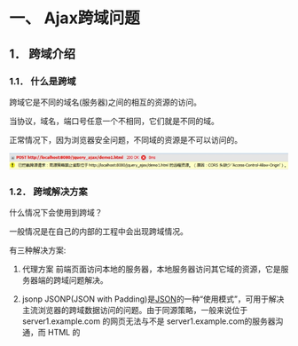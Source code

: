 # 一、 Ajax跨域问题

## 1． 跨域介绍

### 1.1． 什么是跨域

跨域它是不同的域名(服务器)之间的相互的资源的访问。

当协议，域名，端口号任意一个不相同，它们就是不同的域。

正常情况下，因为浏览器安全问题，不同域的资源是不可以访问的。

![img](javaee-day22-jquery03/wps472.jpg) 

### 1.2． 跨域解决方案

什么情况下会使用到跨域？

一般情况是在自己的内部的工程中会出现跨域情况。

有三种解决方案:

1. 代理方案 前端页面访问本地的服务器，本地服务器访问其它域的资源，它是服务器端的跨域问题解决。
2. jsonp JSONP(JSON with Padding)是[JSON](http://baike.baidu.com/view/136475.htm)的一种“使用模式”，可用于解决主流浏览器的跨域数据访问的问题。由于同源策略，一般来说位于 server1.example.com 的网页无法与不是 server1.example.com的服务器沟通，而 HTML 的<script> 元素是一个例外。利用 <script> 元素的这个开放策略，网页可以得到从其他来源动态产生的 JSON 资料，而这种使用模式就是所谓的 JSONP。用 JSONP 抓到的资料并不是 JSON，而是任意的JavaScript，用 JavaScript 直译器执行而不是用 JSON 解析器解析。

3. XHR2全称XMLHttpRequest Level2它是HTML5提供的方法，一般是在移动开发中使用。

 

## 2． jQuery解决跨域操作

在jquery中我们可以使用$.ajax,$.getJSON,$.getScript来解跨域问题。

### 2.1． $.ajax解决跨域问题

![img](javaee-day22-jquery03/wps473.jpg) 

关于json与jsonp格式的区别

Json格式 :[value1,value],{name:value}

Jsonp格式: callback(json)  

![img](javaee-day22-jquery03/wps474.jpg) 

 

![img](javaee-day22-jquery03/wps475.jpg) 

 

### 2.2． Jquery中如何使用jsonp完成跨域问题

![img](javaee-day22-jquery03/wps476.jpg) 

### 2.3． $.getJSON解决跨域问题

$.getJSON它就是$.ajax解决跨域问题的简化操作。

![img](javaee-day22-jquery03/wps477.jpg) 

![img](javaee-day22-jquery03/wps478.jpg) 

# 二、 jQuery案例-分页操作

涉及到的技术点:

1.前端使用bootstrap的分页组件来完成数据分页显示。

2.服务器端使用javaee经典三层架构

3.使用c3p0连接池，dbutils来完成数据库操作。

### 0.1． 分页介绍

问题:为什么分页?

因为数据量比较大，为了用户有更好的体验。一般情况下，数据在展示时都会进行分页操作。

#### 分页的种类

​	分页有两种:

1.物理分页 :使用数据库本身提供的分页操作来完成数据查询，查询到的就是当前页的信息。例如mysql可以使用limit  oracle数据库可以使用rownum来宛成。这种方案的优点是性能比较好，但是它存在不通用问题。

 页码:  

1    1-10    (1-1)*10+1

2    11-20   (2-1)*10+1

3    21-30   (3-1)*10+1

页码  (页码-1)*每页显示的总条数 + 1

 

1 0—9   (1-1)*10

2 10-19   (2-1)*10

3 20-29   (3-1)*10

页码      (页码-1)*每页的总条数

 

 Select * from user limit 1,10;

  Select * from user limit 11,10;

2.逻辑分页 ：它是利用数据库的游标来操作 （将数据库所有数据都查询出来，存储在内存中），性能比较低，但是它通用。

​	现在开发中一般使用的比较多的是物理分页。

#### 分页基本原理

分页实现可以使用ajax分页，也可以使用服务器端分页，它们原理是一样的。

 

Mysql中的limit如何完成分页数据查询操作

Select * from 表名  limit num1,num2;

Num1代表的是从第几行开始查询，起始值是0.

Num2代表的是要查询几条记录。

例如查询第二页数据(每页显示5条)

Select * from product limit (页码-1)*每页条数,(每页条数);

 

完成分页操作必备条件:

1. 页码pageNo  默认是1 会根据上一页，下一页，首页尾页选择变化，我们通过js来控制。

2. 每页显示条数pageSize 人为设置。

3. 总条数

4. 总页数=总条数/每页显示条数 (要取整)

5. 封装的当前页的数据。

### 0.2． JAVAEE三层架构

![img](javaee-day22-jquery03/wps479.jpg) 

采用三层架构优点:利用开发与复用 结构清晰，利用标准化。

三层:

Web层：它主要包含的关于javaweb相关操作，例如request,response,session对象操作，它调用业务层来实现具体的功能。

业务层(service层):它主要是业务逻辑操作，它不包含web常用对象，它只是java代码。

数据访问层(dao层):它主要是与数据库进行交互，完成crud操作。

缺点:开发难度加大，性能得到一定的消耗。

### 0.3． Bootstrap分布组件使用介绍

注意：在使用bootstrap的分页组件时，需要导入相关的css文件与js文件，并且bootstrap它依赖于jquery,在导入bootstrap的js文件前要导入jquery的js文件，并且它的版本要求必须是1.9.1以上版本.

![img](javaee-day22-jquery03/wps480.jpg) 

 

![img](javaee-day22-jquery03/wps481.jpg) 

 

### 0.4． 代码实现

#### 完成前期准备工作

##### 相关的jar包的导入

​	C3p0连接池jar  

 Dbutils

 json处理的相关jar包

mysql的驱动jar

![img](javaee-day22-jquery03/wps482.jpg) 

##### 创建服务器端的结构

![img](javaee-day22-jquery03/wps483.jpg) 

##### 创建实体类Product

![img](javaee-day22-jquery03/wps484.jpg) 

##### 需要c3p0连接池

​	我们创建一个JdbcUtils 工具类，在使用dbutils的QueryRunner时需要Connection对象或DataSource对象

![img](javaee-day22-jquery03/wps485.jpg) 

 

### 0.5． 完成所有产品的查询操作

#### 第一步：创建产品页面，向服务器发送请求（获取所有产品信息）

![img](javaee-day22-jquery03/wps486.jpg) 

#### 第二步:创建一个servlet来接收请求，获取所有的产品信息

![img](javaee-day22-jquery03/wps487.jpg) 

#### 第三步:创建业务层ProductService

![img](javaee-day22-jquery03/wps488.jpg) 

#### 第四步：创建持久化层ProductDAO

![img](javaee-day22-jquery03/wps489.jpg) 

### 0.6． 完成产品的分页显示

#### 第一步:在浏览器端提供pageNo与pageSize,将它们做为参数传递到服务器

![img](javaee-day22-jquery03/wps490.jpg) 

#### 第二步:服务器来处理分页

Web

![img](javaee-day22-jquery03/wps491.jpg) 

Service

![img](javaee-day22-jquery03/wps492.jpg) 

Dao

![img](javaee-day22-jquery03/wps493.jpg) 

 

问题:怎样在浏览器端展示分页条?

在分页条中需要总页数据，也就是说，总页数我们需要在服务器端查询获得到，需要服务器端返回它,我们可以定义一个PageBean这样一个对象，在这个PageBean中我们封装分页需要的数据，将它在服务器端生成，服务器端就不需要直接返回List<Product>,.面是返回一个PageBean的json数据。

![img](javaee-day22-jquery03/wps494.jpg) 

我们可以在service中来对PageBean进行数据封装，servlet最终是将PageBean转换成json响应到浏览器。

![img](javaee-day22-jquery03/wps495.jpg) 

 

响应到浏览器的json数据

````properties
{"content":[{"count":100,"id":1,"name":"电视机","price":2000},{"count":200,"id":2,"name":"洗衣机","price":1000},{"count":300,"id":3,"name":"空调","price":3000},{"count":50,"id":4,"name":"投影仪","price":2000},{"count":100,"id":5,"name":"HP电脑","price":4000}],"pageNo":1,"pageSize":5,"totalCount":11,"totalPage":3} 
````

#### 第三步 在浏览器端展示分页信息

##### 关于数据展示

![img](javaee-day22-jquery03/wps496.jpg) 

##### 关于分页条码

它是一个动态生成的数据，我们需要拼接html代码来完成

###### a.处理当前页高亮显示

![img](javaee-day22-jquery03/wps497.jpg) 

###### b.跳转到指定的页

修复操作:

​	1.在真正生成数据与分页条前将数据清空并恢复成原始状态

​	![img](javaee-day22-jquery03/wps498.jpg)

​	2.处理参数pageNum

![img](javaee-day22-jquery03/wps499.jpg) 

###### c.处理上一页操作

![img](javaee-day22-jquery03/wps500.jpg) 

###### d.处理下一页操作

![img](javaee-day22-jquery03/wps501.jpg) 

 

# 三、 jQuery扩展(了解)

## 1． serialize与serializeArray

serialize:它的作用是将表单的数据序列化

![img](javaee-day22-jquery03/wps502.jpg) 

serializeArray:将表单序列化，返回的是json数据格式

![img](javaee-day22-jquery03/wps503.jpg) 

## 2． 插件机制与自定义插件

![img](javaee-day22-jquery03/wps504.jpg) 

在开发中使用jquery,除了它本身提供的API,我们更多的还会使用jquery的插件。

例如jquery easyui….

### 2.1． jQuery.extend(); 

上面这个是扩展jquery全局对象本身  $.post  $.ajax  $.get

![img](javaee-day22-jquery03/wps505.jpg) 

### 2.2． jQuery.fn.extend();

上面这个是扩展jquery对象    $(“#f”).find()  $(“abc”).val()

通过创建一个插件完成表单数据转换成json操作

![img](javaee-day22-jquery03/wps506.jpg) 

如果表单中出现一个名称对应多个值的元素，怎样处理?

![img](javaee-day22-jquery03/wps507.jpg) 

![img](javaee-day22-jquery03/wps508.jpg) 

 